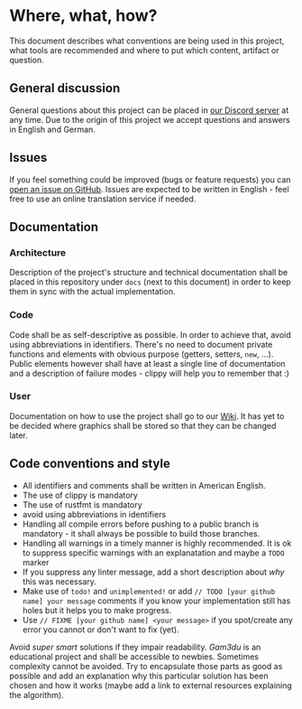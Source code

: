 # Where, what, how?

This document describes what conventions are being used in this project, what tools are recommended and where to put which content, artifact or question.

## General discussion

General questions about this project can be placed in [our Discord server](https://discord.gg/fVDpb9wsHy) at any time. Due to the origin of this project we accept questions and answers in English and German.

## Issues

If you feel something could be improved (bugs or feature requests) you can [open an issue on GitHub](https://github.com/gam3du/gam3du/issues). Issues are expected to be written in English - feel free to use an online translation service if needed.

## Documentation

### Architecture

Description of the project's structure and technical documentation shall be placed in this repository under `docs` (next to this document) in order to keep them in sync with the actual implementation.

### Code

Code shall be as self-descriptive as possible. In order to achieve that, avoid using abbreviations in identifiers. There's no need to document private functions and elements with obvious purpose (getters, setters, `new`, ...). Public elements however shall have at least a single line of documentation and a description of failure modes - clippy will help you to remember that :)

### User

Documentation on how to use the project shall go to our [Wiki](https://github.com/gam3du/gam3du/wiki). It has yet to be decided where graphics shall be stored so that they can be changed later.

## Code conventions and style

- All identifiers and comments shall be written in American English.
- The use of clippy is mandatory
- The use of rustfmt is mandatory
- avoid using abbreviations in identifiers
- Handling all compile errors before pushing to a public branch is mandatory - it shall always be possible to build those branches.
- Handling all warnings in a timely manner is highly recommended. It is ok to suppress specific warnings with an explanatation and maybe a `TODO` marker
- If you suppress any linter message, add a short description about _why_ this was necessary.
- Make use of `todo!` and `unimplemented!` or add `// TODO [your github name] your message` comments if you know your implementation still has holes but it helps you to make progress.
- Use `// FIXME [your github name] <your message>` if you spot/create any error you cannot or don't want to fix (yet).

Avoid _super smart_ solutions if they impair readability. _Gam3du_ is an educational project and shall be accessible to newbies. Sometimes complexity cannot be avoided. Try to encapsulate those parts as good as possible and add an explanation why this particular solution has been chosen and how it works (maybe add a link to external resources explaining the algorithm).
